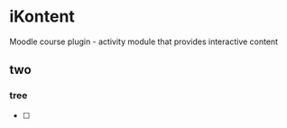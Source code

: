 # iKontent
Moodle course plugin -  activity module that provides interactive content
## two
### tree
- [ ]

